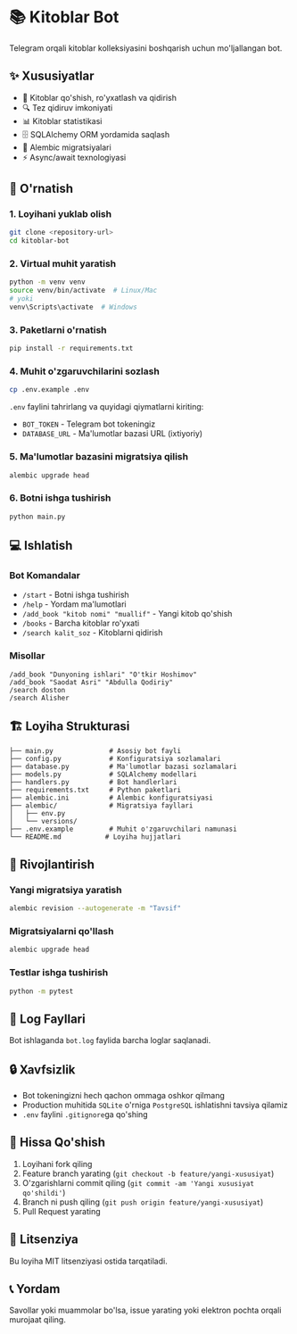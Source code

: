# 📚 Kitoblar Bot

Telegram orqali kitoblar kolleksiyasini boshqarish uchun mo'ljallangan bot.

## ✨ Xususiyatlar

- 📖 Kitoblar qo'shish, ro'yxatlash va qidirish
- 🔍 Tez qidiruv imkoniyati
- 📊 Kitoblar statistikasi
- 🗄️ SQLAlchemy ORM yordamida saqlash
- 🔄 Alembic migratsiyalari
- ⚡ Async/await texnologiyasi

## 🚀 O'rnatish

### 1. Loyihani yuklab olish
```bash
git clone <repository-url>
cd kitoblar-bot
```

### 2. Virtual muhit yaratish
```bash
python -m venv venv
source venv/bin/activate  # Linux/Mac
# yoki
venv\Scripts\activate  # Windows
```

### 3. Paketlarni o'rnatish
```bash
pip install -r requirements.txt
```

### 4. Muhit o'zgaruvchilarini sozlash
```bash
cp .env.example .env
```

`.env` faylini tahrirlang va quyidagi qiymatlarni kiriting:
- `BOT_TOKEN` - Telegram bot tokeningiz
- `DATABASE_URL` - Ma'lumotlar bazasi URL (ixtiyoriy)

### 5. Ma'lumotlar bazasini migratsiya qilish
```bash
alembic upgrade head
```

### 6. Botni ishga tushirish
```bash
python main.py
```

## 💻 Ishlatish

### Bot Komandalar

- `/start` - Botni ishga tushirish
- `/help` - Yordam ma'lumotlari
- `/add_book "kitob nomi" "muallif"` - Yangi kitob qo'shish
- `/books` - Barcha kitoblar ro'yxati
- `/search kalit_soz` - Kitoblarni qidirish

### Misollar

```
/add_book "Dunyoning ishlari" "O'tkir Hoshimov"
/add_book "Saodat Asri" "Abdulla Qodiriy"
/search doston
/search Alisher
```

## 🏗️ Loyiha Strukturasi

```
├── main.py              # Asosiy bot fayli
├── config.py            # Konfiguratsiya sozlamalari
├── database.py          # Ma'lumotlar bazasi sozlamalari
├── models.py            # SQLAlchemy modellari
├── handlers.py          # Bot handlerlari
├── requirements.txt     # Python paketlari
├── alembic.ini          # Alembic konfiguratsiyasi
├── alembic/             # Migratsiya fayllari
│   ├── env.py
│   └── versions/
├── .env.example         # Muhit o'zgaruvchilari namunasi
└── README.md           # Loyiha hujjatlari
```

## 🔧 Rivojlantirish

### Yangi migratsiya yaratish
```bash
alembic revision --autogenerate -m "Tavsif"
```

### Migratsiyalarni qo'llash
```bash
alembic upgrade head
```

### Testlar ishga tushirish
```bash
python -m pytest
```

## 📝 Log Fayllari

Bot ishlaganda `bot.log` faylida barcha loglar saqlanadi.

## 🔒 Xavfsizlik

- Bot tokeningizni hech qachon ommaga oshkor qilmang
- Production muhitida `SQLite` o'rniga `PostgreSQL` ishlatishni tavsiya qilamiz
- `.env` faylini `.gitignore`ga qo'shing

## 🤝 Hissa Qo'shish

1. Loyihani fork qiling
2. Feature branch yarating (`git checkout -b feature/yangi-xususiyat`)
3. O'zgarishlarni commit qiling (`git commit -am 'Yangi xususiyat qo'shildi'`)
4. Branch ni push qiling (`git push origin feature/yangi-xususiyat`)
5. Pull Request yarating

## 📄 Litsenziya

Bu loyiha MIT litsenziyasi ostida tarqatiladi.

## 📞 Yordam

Savollar yoki muammolar bo'lsa, issue yarating yoki elektron pochta orqali murojaat qiling.